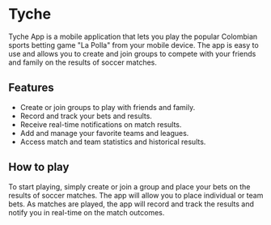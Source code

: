 # Tyche

Tyche App is a mobile application that lets you play the popular Colombian sports betting game "La Polla" from your mobile device. The app is easy to use and allows you to create and join groups to compete with your friends and family on the results of soccer matches.

## Features

- Create or join groups to play with friends and family.
- Record and track your bets and results.
- Receive real-time notifications on match results.
- Add and manage your favorite teams and leagues.
- Access match and team statistics and historical results.

## How to play

To start playing, simply create or join a group and place your bets on the results of soccer matches. The app will allow you to place individual or team bets. As matches are played, the app will record and track the results and notify you in real-time on the match outcomes.
